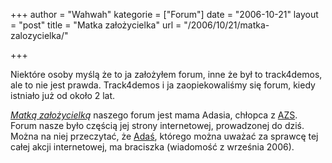 +++
author = "Wahwah"
kategorie = ["Forum"]
date = "2006-10-21"
layout = "post"
title = "Matka założycielka"
url = "/2006/10/21/matka-zalozycielka/"

+++

Niektóre osoby myślą że to ja założyłem forum, inne że był to track4demos, ale to nie jest prawda. Track4demos i ja zaopiekowaliśmy się forum, kiedy istniało już od około 2 lat.

_[Matką założycielką][1]_ naszego forum jest mama Adasia, chłopca z [AZS][2]. Forum nasze było częścią jej strony internetowej, prowadzonej do dziś. Można na niej przeczytać, że [Adaś][3], którego można uważać za sprawcę tej całej akcji internetowej, ma braciszka (wiadomość z września 2006).

 [1]: http://www.verika.f.win.pl/azs/
 [2]: http://www.atopowe-zapalenie.pl/atopedia/Atopowe_zapalenie_sk%C3%B3ry "Atopowe Zapalenie Skóry"
 [3]: http://www.verika.f.win.pl/azs/mojahist.htm